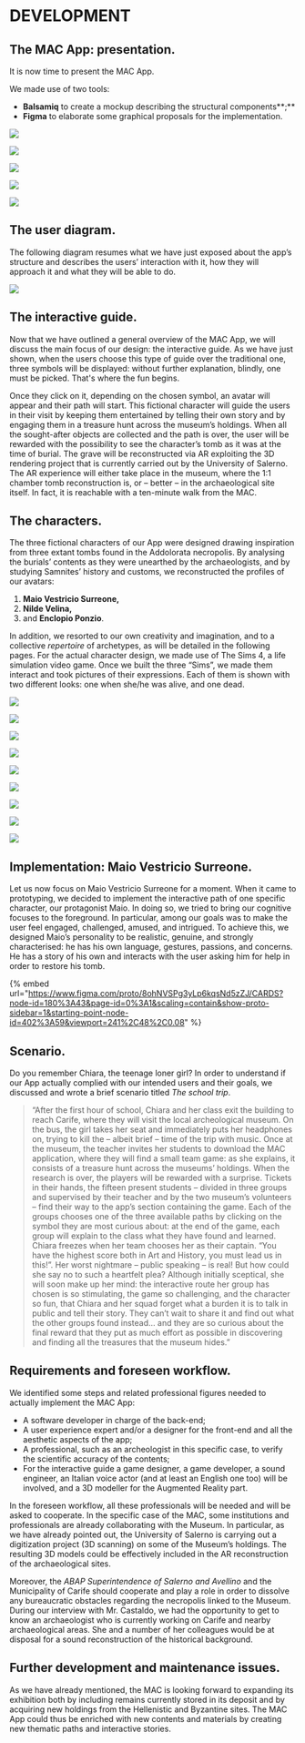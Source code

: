 # DEVELOPMENT

## **The MAC App: presentation.**

It is now time to present the MAC App.&#x20;

We made use of two tools:&#x20;

* **Balsamiq** to create a mockup describing the structural components**;**&#x20;
* **Figma** to elaborate some graphical proposals for the implementation.

![](https://lh3.googleusercontent.com/5UiahFgRgVUxo9i3AIYHpSl9-Q5KqkclktIc8DjpwPb0k\_i3Af7gQQbf6T5lwSPxHUrwKjN8PtSeWVgRmsl6-FAlbeH4A4BZkJSVWPX0NlHnLsruoYywtP2OYI93hQ)

![](.gitbook/assets/asdadsadsasd.png)

![](.gitbook/assets/asdfsgdfg.jpg)

![](.gitbook/assets/sdfg.jpg)

![](.gitbook/assets/asdfgh.jpg)

## The user diagram.

The following diagram resumes what we have just exposed about the app’s structure and  describes the users’ interaction with it, how they will approach it and what they will be able to do.

![](<.gitbook/assets/Slide 16\_9 - 7.jpg>)

## The interactive guide.

Now that we have outlined a general overview of the MAC App, we will discuss the main focus of our design: the interactive guide. As we have just shown, when the users choose this type of guide over the traditional one, three symbols will be displayed: without further explanation, blindly, one must be picked. That's where the fun begins.

Once they click on it, depending on the chosen symbol, an avatar will appear and their path will start. This fictional character will guide the users in their visit by keeping them entertained by telling their own story and by engaging them in a treasure hunt across the museum’s holdings. When all the sought-after objects are collected and the path is over, the user will be rewarded with the possibility to see the character’s tomb as it was at the time of burial. The grave will be reconstructed via AR exploiting the 3D rendering project that is currently carried out by the University of Salerno. The AR experience will either take place in the museum, where the 1:1 chamber tomb reconstruction is, or – better – in the archaeological site itself. In fact, it is reachable with a ten-minute walk from the MAC.

## **The characters.**

The three fictional characters of our App were designed drawing inspiration from three extant tombs found in the Addolorata necropolis. By analysing the burials’ contents as they were unearthed by the archaeologists, and by studying Samnites’ history and customs, we reconstructed the profiles of our avatars:&#x20;

1. **Maio Vestricio Surreone,**&#x20;
2. **Nilde Velina,**&#x20;
3. and **Enclopio Ponzio**.&#x20;

In addition, we resorted to our own creativity and imagination, and to a collective _repertoire_ of archetypes, as will be detailed in the following pages. For the actual character design, we made use of The Sims 4, a life simulation video game. Once we built the three “Sims”, we made them interact and took pictures of their expressions. Each of them is shown with two different looks: one when she/he was alive, and one dead.

![](<.gitbook/assets/Frame 7.png>)

![](<.gitbook/assets/A4 - 21.jpg>)

![](<.gitbook/assets/A4 - 22.jpg>)

![](<.gitbook/assets/A4 - 11.jpg>)

![](<.gitbook/assets/A4 - 14 (1).jpg>)

![](<.gitbook/assets/A4 - 16 (1).jpg>)

![](<.gitbook/assets/A4 - 18 (1).jpg>)

![](<.gitbook/assets/A4 - 19 (1).jpg>)

![](<.gitbook/assets/A4 - 20.jpg>)

## **Implementation: Maio Vestricio Surreone.**

Let us now focus on Maio Vestricio Surreone for a moment. When it came to prototyping, we decided to implement the interactive path of one specific character, our protagonist Maio. In doing so, we tried to bring our cognitive focuses to the foreground. In particular, among our goals was to make the user feel engaged, challenged, amused, and intrigued. To achieve this, we designed Maio’s personality to be realistic, genuine, and strongly characterised: he has his own language, gestures, passions, and concerns. He has a story of his own and interacts with the user asking him for help in order to restore his tomb.

{% embed url="https://www.figma.com/proto/8ohNVSPg3yLp6kqsNd5zZJ/CARDS?node-id=180%3A43&page-id=0%3A1&scaling=contain&show-proto-sidebar=1&starting-point-node-id=402%3A59&viewport=241%2C48%2C0.08" %}

## **Scenario.**

Do you remember Chiara, the teenage loner girl? In order to understand if our App actually complied with our intended users and their goals, we discussed and wrote a brief scenario titled _The school trip_.

> “After the first hour of school, Chiara and her class exit the building to reach Carife, where they will visit the local archeological museum. On the bus, the girl takes her seat and immediately puts her headphones on, trying to kill the – albeit brief – time of the trip with music. Once at the museum, the teacher invites her students to download the MAC application, where they will find a small team game: as she explains, it consists of a treasure hunt across the museums’ holdings. When the research is over, the players will be rewarded with a surprise. Tickets in their hands, the fifteen present students – divided in three groups and supervised by their teacher and by the two museum’s volunteers – find their way to the app’s section containing the game. Each of the groups chooses one of the three available paths by clicking on the symbol they are most curious about: at the end of the game, each group will explain to the class what they have found and learned. Chiara freezes when her team chooses her as their captain. “You have the highest score both in Art and History, you must lead us in this!”. Her worst nightmare – public speaking – is real! But how could she say no to such a heartfelt plea? Although initially sceptical, she will soon make up her mind: the interactive route her group has chosen is so stimulating, the game so challenging, and the character so fun, that Chiara and her squad forget what a burden it is to talk in public and tell their story. They can’t wait to share it and find out what the other groups found instead… and they are so curious about the final reward that they put as much effort as possible in discovering and finding all the treasures that the museum hides.”

## Requirements and foreseen workflow.&#x20;

We identified some steps and related professional figures needed to actually implement the MAC App:&#x20;

* A software developer in charge of the back-end;&#x20;
* A user experience expert and/or a designer for the front-end and all the aesthetic aspects of the app;&#x20;
* A professional, such as an archeologist in this specific case, to verify the scientific accuracy of the contents;&#x20;
* For the interactive guide a game designer, a game developer, a sound engineer, an Italian voice actor (and at least an English one too) will be involved, and a 3D modeller for the Augmented Reality part.

In the foreseen workflow, all these professionals will be needed and will be asked to cooperate. In the specific case of the MAC, some institutions and professionals are already collaborating with the Museum. In particular, as we have already pointed out, the University of Salerno is carrying out a digitization project (3D scanning) on some of the Museum’s holdings. The resulting 3D models could be effectively included in the AR reconstruction of the archaeological sites.&#x20;

Moreover, the _ABAP Superintendence of Salerno and Avellino_ and the Municipality of Carife should cooperate and play a role in order to dissolve any bureaucratic obstacles regarding the necropolis linked to the Museum. During our interview with Mr. Castaldo, we had the opportunity to get to know an archaeologist who is currently working on Carife and nearby archaeological areas. She and a number of her colleagues would be at disposal for a sound reconstruction of the historical background.

## Further development and maintenance issues.&#x20;

As we have already mentioned, the MAC is looking forward to expanding its exhibition both by including remains currently stored in its deposit and by acquiring new holdings from the Hellenistic and Byzantine sites. The MAC App could thus be enriched with new contents and materials by creating new thematic paths and interactive stories.
